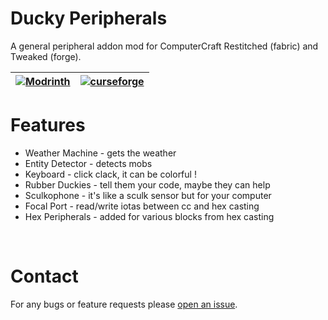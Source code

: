 # Ducky Peripherals
A general peripheral addon mod for ComputerCraft Restitched (fabric) and Tweaked (forge).

| [![Modrinth](https://github.com/modrinth/art/blob/main/Branding/Badge/badge-dark.svg)](https://modrinth.com/mod/ducky-periphs) | [![curseforge](https://cdn.jsdelivr.net/npm/@intergrav/devins-badges@3/assets/cozy/available/curseforge_vector.svg)](https://www.curseforge.com/minecraft/mc-mods/ducky-periphs) |
| :-: | :-: |

# Features
- Weather Machine - gets the weather
- Entity Detector - detects mobs
- Keyboard - click clack, it can be colorful !
- Rubber Duckies - tell them your code, maybe they can help
- Sculkophone - it's like a sculk sensor but for your computer
- Focal Port - read/write iotas between cc and hex casting
- Hex Peripherals - added for various blocks from hex casting

<br>

# Contact
For any bugs or feature requests please [open an issue](https://github.com/SamsTheNerd/ducky-periphs/issues/new).

